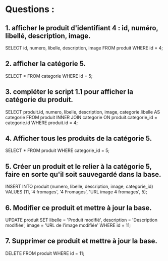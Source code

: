 # Questions :
## 1. afficher le produit d'identifiant 4 : id, numéro, libellé, description, image.
SELECT id, numero, libelle, description, image
FROM produit
WHERE id = 4;

## 2. afficher la catégorie 5.
SELECT *
FROM categorie
WHERE id = 5;

## 3. compléter le script 1.1 pour afficher la catégorie du produit.
SELECT produit.id, numero, libelle, description, image, categorie.libelle AS categorie
FROM produit
INNER JOIN categorie ON produit.categorie_id = categorie.id
WHERE produit.id = 4;

## 4. Afficher tous les produits de la catégorie 5.
SELECT *
FROM produit
WHERE categorie_id = 5;

## 5. Créer un produit et le relier à la catégorie 5, faire en sorte qu'il soit sauvegardé dans la base.
INSERT INTO produit (numero, libelle, description, image, categorie_id)
VALUES (11, '4 fromages', '4 Fromages', 'URL image 4 fromages', 5);

## 6. Modifier ce produit et mettre à jour la base.
UPDATE produit 
SET libelle = 'Produit modifié', description = 'Description modifiée', image = 'URL de l'image modifiée'
WHERE id = 11;
## 7. Supprimer ce produit et mettre à jour la base.
DELETE FROM produit 
WHERE id = 11;
